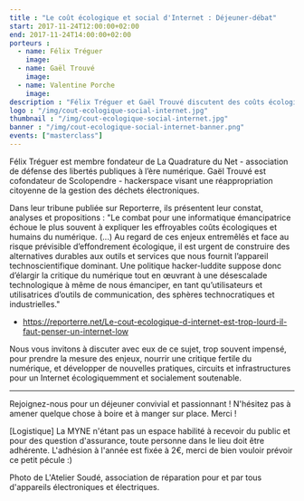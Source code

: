 ```yaml
---
title : "Le coût écologique et social d'Internet : Déjeuner-débat"
start: 2017-11-24T12:00:00+02:00
end: 2017-11-24T14:00:00+02:00
porteurs :
  - name: Félix Tréguer
    image:
  - name: Gaël Trouvé
    image:
  - name: Valentine Porche
    image:
description : "Félix Tréguer et Gaël Trouvé discutent des coûts écologiques et humain d'Internet, et des alternatives possibles pour développer un Internet low-tech, résilient, pertinent et souhaitable."
logo : "/img/cout-ecologique-social-internet.jpg"
thumbnail : "/img/cout-ecologique-social-internet.jpg"
banner : "/img/cout-ecologique-social-internet-banner.png"
events: ["masterclass"]
---
```

Félix Tréguer est membre fondateur de La Quadrature du Net - association de défense des libertés publiques à l’ère numérique. Gaël Trouvé est cofondateur de Scolopendre - hackerspace visant une réappropriation citoyenne de la gestion des déchets électroniques.

Dans leur tribune publiée sur Reporterre, ils présentent leur constat, analyses et propositions :
"Le combat pour une informatique émancipatrice échoue le plus souvent à expliquer les effroyables coûts écologiques et humains du numérique. (...) Au regard de ces enjeux entremêlés et face au risque prévisible d’effondrement écologique, il est urgent de construire des alternatives durables aux outils et services que nous fournit l’appareil technoscientifique dominant. Une politique hacker-luddite suppose donc d’élargir la critique du numérique tout en œuvrant à une désescalade technologique à même de nous émanciper, en tant qu’utilisateurs et utilisatrices d’outils de communication, des sphères technocratiques et industrielles."
- https://reporterre.net/Le-cout-ecologique-d-internet-est-trop-lourd-il-faut-penser-un-internet-low

Nous vous invitons à discuter avec eux de ce sujet, trop souvent impensé, pour prendre la mesure des enjeux, nourrir une critique fertile du numérique, et développer de nouvelles pratiques, circuits et infrastructures pour un Internet écologiquemment et socialement soutenable.

____________________________________________________________

Rejoignez-nous pour un déjeuner convivial et passionnant ! N'hésitez pas à amener quelque chose à boire et à manger sur place. Merci !

[Logistique]
La MYNE n'étant pas un espace habilité à recevoir du public et pour des question d'assurance, toute personne dans le lieu doit être adhérente. L'adhésion à l'année est fixée à 2€, merci de bien vouloir prévoir ce petit pécule :)

Photo de L'Atelier Soudé, association de réparation pour et par tous d'appareils électroniques et électriques.
